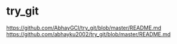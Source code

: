 # try_git
https://github.com/AbhayGCI/try_git/blob/master/README.md  <br>
https://github.com/abhayku2002/try_git/blob/master/README.md
